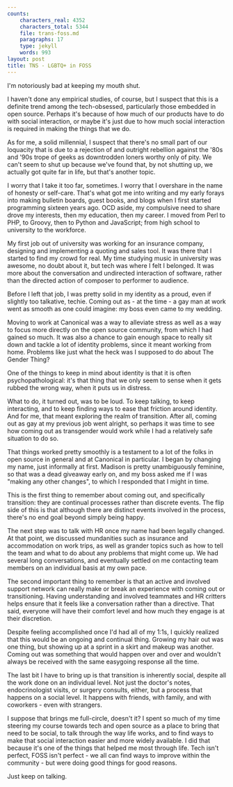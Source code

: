 ```yaml
---
counts:
    characters_real: 4352
    characters_total: 5344
    file: trans-foss.md
    paragraphs: 17
    type: jekyll
    words: 993
layout: post
title: TNS - LGBTQ+ in FOSS
---
```


I'm notoriously bad at keeping my mouth shut.

I haven't done any empirical studies, of course, but I suspect that this is a definite trend among the tech-obsessed, particularly those embedded in open source.  Perhaps it's because of how much of our products have to do with social interaction, or maybe it's just due to how much social interaction is required in making the things that we do.

As for me, a solid millennial, I suspect that there's no small part of our loquacity that is due to a rejection of and outright rebellion against the '80s and '90s trope of geeks as downtrodden loners worthy only of pity.  We can't seem to shut up because we've found that, by not shutting up, we actually got quite far in life, but that's another topic.

I worry that I take it too far, sometimes.  I worry that I overshare in the name of honesty or self-care.  That's what got me into writing and my early forays into making bulletin boards, guest books, and blogs when I first started programming sixteen years ago.  OCD aside, my compulsive need to share drove my interests, then my education, then my career.  I moved from Perl to PHP, to Groovy, then to Python and JavaScript; from high school to university to the workforce.

My first job out of university was working for an insurance company, designing and implementing a quoting and sales tool.  It was there that I started to find my crowd for real.  My time studying music in university was awesome, no doubt about it, but tech was where I felt I belonged.  It was more about the conversation and undirected interaction of software, rather than the directed action of composer to performer to audience.

Before I left that job, I was pretty solid in my identity as a proud, even if slightly too talkative, techie.  Coming out as - at the time - a gay man at work went as smooth as one could imagine: my boss even came to my wedding.

Moving to work at Canonical was a way to alleviate stress as well as a way to focus more directly on the open source community, from which I had gained so much.  It was also a chance to gain enough space to really sit down and tackle a lot of identity problems, since it meant working from home.  Problems like just what the heck was I supposed to do about The Gender Thing?

One of the things to keep in mind about identity is that it is often psychopathological: it's that thing that we only seem to sense when it gets rubbed the wrong way, when it puts us in distress.

What to do, it turned out, was to be loud.  To keep talking, to keep interacting, and to keep finding ways to ease that friction around identity.  And for me, that meant exploring the realm of transition.  After all, coming out as gay at my previous job went alright, so perhaps it was time to see how coming out as transgender would work while I had a relatively safe situation to do so.

That things worked pretty smoothly is a testament to a lot of the folks in open source in general and at Canonical in particular.  I began by changing my name, just informally at first.  Madison is pretty unambiguously feminine, so that was a dead giveaway early on, and my boss asked me if I was "making any other changes", to which I responded that I might in time.

This is the first thing to remember about coming out, and specifically transition: they are continual processes rather than discrete events.  The flip side of this is that although there are distinct events involved in the process, there's no end goal beyond simply being happy.

The next step was to talk with HR once my name had been legally changed.  At that point, we discussed mundanities such as insurance and accommodation on work trips, as well as grander topics such as how to tell the team and what to do about any problems that might come up.  We had several long conversations, and eventually settled on me contacting team members on an individual basis at my own pace.

The second important thing to remember is that an active and involved support network can really make or break an experience with coming out or transitioning.  Having understanding and involved teammates and HR critters helps ensure that it feels like a conversation rather than a directive.  That said, everyone will have their comfort level and how much they engage is at their discretion.

Despite feeling accomplished once I'd had all of my 1:1s, I quickly realized that this would be an ongoing and continual thing.  Growing my hair out was one thing, but showing up at a sprint in a skirt and makeup was another.  Coming out was something that would happen over and over and wouldn't always be received with the same easygoing response all the time.

The last bit I have to bring up is that transition is inherently social, despite all the work done on an individual level.  Not just the doctor's notes, endocrinologist visits, or surgery consults, either, but a process that happens on a social level.  It happens with friends, with family, and with coworkers - even with strangers.

I suppose that brings me full-circle, doesn't it?  I spent so much of my time steering my course towards tech and open source as a place to bring that need to be social, to talk through the way life works, and to find ways to make that social interaction easier and more widely available.  I did that because it's one of the things that helped me most through life.  Tech isn't perfect, FOSS isn't perfect - we all can find ways to improve within the community - but were doing good things for good reasons.

Just keep on talking.
